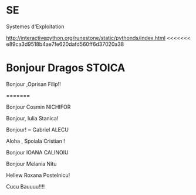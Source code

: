 SE
==

Systemes d'Exploitation


http://interactivepython.org/runestone/static/pythonds/index.html
<<<<<<< e89ca3d9518b4ae7fe620dafd560ff6d37020a38

Bonjour Dragos STOICA
=======

Bonjour ,Oprisan Filip!!

=======



Bonjour Cosmin NICHIFOR

Bonjour, Iulia Stanica!

Bonjour! ~ Gabriel ALECU

Aloha , Spoiala Cristian !

Bonjour IOANA CALINOIU

Bonjour Melania Nitu

Hellew Roxana Postelnicu!

Cucu Bauuuu!!!!
